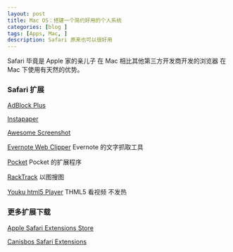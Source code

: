 ```yaml
---
layout: post
title: Mac OS：搭建一个简约好用的个人系统
categories: [blog ]
tags: [Apps, Mac, ]
description: Safari 原来也可以很好用
---
```


Safari 毕竟是 Apple 家的亲儿子 在 Mac 相比其他第三方开发商开发的浏览器 在 Mac 下使用有天然的优势。

### Safari  扩展

[AdBlock Plus](https://extensions.apple.com/details/?id=org.adblockplus.adblockplussafari-GRYYZR985A)  

[Instapaper](https://extensions.apple.com/details/?id=com.instapaper.extension-CAM49M58WK)  

[Awesome Screenshot](http://s3.amazonaws.com/diigo/as/AS-1.0.safariextz)

[Evernote Web Clipper](http://update.evernote.com/public/ENMac/SafariExtension/Evernote.1.0.0.safariextz)  Evernote 的文字抓取工具

[Pocket](http://getpocket.com/apps/link/pocket-safari/?ep=4&s=SAFARI_GALLERY) Pocket 的扩展程序

[RackTrack](http://sidetree.com/extensions/BackTrack.safariextz)  以图搜图

[Youku html5 Player](http://zythum.sinaapp.com/youkuhtml5playerbookmark/)  THML5 看视频 不发热

### 更多扩展下载

[Apple Safari Extensions Store](https://extensions.apple.com/?category=mostpopular)  

[Canisbos Safari Extensions](http://canisbos.com/overview)